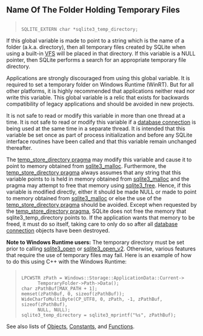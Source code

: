 ## Name Of The Folder Holding Temporary Files




> ```
> 
> SQLITE_EXTERN char *sqlite3_temp_directory;
> 
> ```



If this global variable is made to point to a string which is
the name of a folder (a.k.a. directory), then all temporary files
created by SQLite when using a built\-in [VFS](../c3ref/vfs.html)
will be placed in that directory. If this variable
is a NULL pointer, then SQLite performs a search for an appropriate
temporary file directory.


Applications are strongly discouraged from using this global variable.
It is required to set a temporary folder on Windows Runtime (WinRT).
But for all other platforms, it is highly recommended that applications
neither read nor write this variable. This global variable is a relic
that exists for backwards compatibility of legacy applications and should
be avoided in new projects.


It is not safe to read or modify this variable in more than one
thread at a time. It is not safe to read or modify this variable
if a [database connection](../c3ref/sqlite3.html) is being used at the same time in a separate
thread.
It is intended that this variable be set once
as part of process initialization and before any SQLite interface
routines have been called and that this variable remain unchanged
thereafter.


The [temp\_store\_directory pragma](../pragma.html#pragma_temp_store_directory) may modify this variable and cause
it to point to memory obtained from [sqlite3\_malloc](../c3ref/free.html). Furthermore,
the [temp\_store\_directory pragma](../pragma.html#pragma_temp_store_directory) always assumes that any string
that this variable points to is held in memory obtained from
[sqlite3\_malloc](../c3ref/free.html) and the pragma may attempt to free that memory
using [sqlite3\_free](../c3ref/free.html).
Hence, if this variable is modified directly, either it should be
made NULL or made to point to memory obtained from [sqlite3\_malloc](../c3ref/free.html)
or else the use of the [temp\_store\_directory pragma](../pragma.html#pragma_temp_store_directory) should be avoided.
Except when requested by the [temp\_store\_directory pragma](../pragma.html#pragma_temp_store_directory), SQLite
does not free the memory that sqlite3\_temp\_directory points to. If
the application wants that memory to be freed, it must do
so itself, taking care to only do so after all [database connection](../c3ref/sqlite3.html)
objects have been destroyed.


**Note to Windows Runtime users:** The temporary directory must be set
prior to calling [sqlite3\_open](../c3ref/open.html) or [sqlite3\_open\_v2](../c3ref/open.html). Otherwise, various
features that require the use of temporary files may fail. Here is an
example of how to do this using C\+\+ with the Windows Runtime:



> ```
> 
> LPCWSTR zPath = Windows::Storage::ApplicationData::Current->
>       TemporaryFolder->Path->Data();
> char zPathBuf[MAX_PATH + 1];
> memset(zPathBuf, 0, sizeof(zPathBuf));
> WideCharToMultiByte(CP_UTF8, 0, zPath, -1, zPathBuf, sizeof(zPathBuf),
>       NULL, NULL);
> sqlite3_temp_directory = sqlite3_mprintf("%s", zPathBuf);
> 
> ```




See also lists of
 [Objects](../c3ref/objlist.html),
 [Constants](../c3ref/constlist.html), and
 [Functions](../c3ref/funclist.html).


